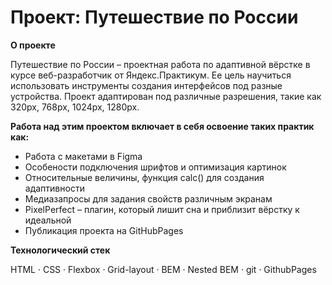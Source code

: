 # Проект: Путешествие по России

**О проекте**

Путешествие по России – проектная работа по адаптивной вёрстке в курсе веб-разработчик от Яндекс.Практикум. Ее цель научиться использовать инструменты создания интерфейсов под разные устройства.
Проект адаптирован под различные разрешения, такие как 320px, 768px, 1024px, 1280px.

**Работа над этим проектом включает в себя освоение таких практик как:**

- Работа с макетами в Figma
- Особености подключения шрифтов и оптимизация картинок
- Относительные величины, функция calc() для создания адаптивности
- Медиазапросы для задания свойств различным экранам
- PixelPerfect – плагин, который лишит сна и приблизит вёрстку к идеальной
- Публикация проекта на GitHubPages


**Технологический стек**

HTML · CSS · Flexbox · Grid-layout · BEM · Nested BEM · git · GithubPages

